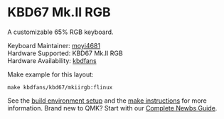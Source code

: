 # KBD67 Mk.II RGB

A customizable 65% RGB keyboard.

Keyboard Maintainer: [moyi4681](https://github.com/moyi4681)  
Hardware Supported: KBD67 Mk.II RGB  
Hardware Availability: [kbdfans](https://kbdfans.myshopify.com/)


Make example for this layout:

    make kbdfans/kbd67/mkiirgb:flinux

See the [build environment setup](https://docs.qmk.fm/#/getting_started_build_tools) and the [make instructions](https://docs.qmk.fm/#/getting_started_make_guide) for more information. Brand new to QMK? Start with our [Complete Newbs Guide](https://docs.qmk.fm/#/newbs).
